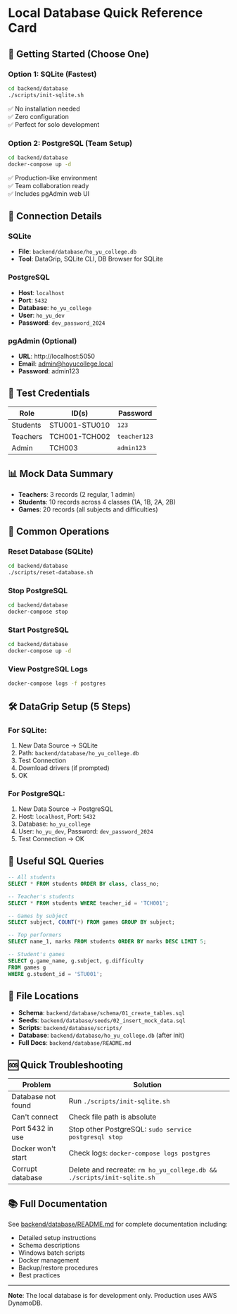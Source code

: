 # Local Database Quick Reference Card

## 🚀 Getting Started (Choose One)

### Option 1: SQLite (Fastest)
```bash
cd backend/database
./scripts/init-sqlite.sh
```
✅ No installation needed  
✅ Zero configuration  
✅ Perfect for solo development

### Option 2: PostgreSQL (Team Setup)
```bash
cd backend/database
docker-compose up -d
```
✅ Production-like environment  
✅ Team collaboration ready  
✅ Includes pgAdmin web UI

## 🔗 Connection Details

### SQLite
- **File**: `backend/database/ho_yu_college.db`
- **Tool**: DataGrip, SQLite CLI, DB Browser for SQLite

### PostgreSQL
- **Host**: `localhost`
- **Port**: `5432`
- **Database**: `ho_yu_college`
- **User**: `ho_yu_dev`
- **Password**: `dev_password_2024`

### pgAdmin (Optional)
- **URL**: http://localhost:5050
- **Email**: admin@hoyucollege.local
- **Password**: admin123

## 🔑 Test Credentials

| Role | ID(s) | Password |
|------|-------|----------|
| Students | STU001-STU010 | `123` |
| Teachers | TCH001-TCH002 | `teacher123` |
| Admin | TCH003 | `admin123` |

## 📊 Mock Data Summary

- **Teachers**: 3 records (2 regular, 1 admin)
- **Students**: 10 records across 4 classes (1A, 1B, 2A, 2B)
- **Games**: 20 records (all subjects and difficulties)

## 🔄 Common Operations

### Reset Database (SQLite)
```bash
cd backend/database
./scripts/reset-database.sh
```

### Stop PostgreSQL
```bash
cd backend/database
docker-compose stop
```

### Start PostgreSQL
```bash
cd backend/database
docker-compose up -d
```

### View PostgreSQL Logs
```bash
docker-compose logs -f postgres
```

## 🛠️ DataGrip Setup (5 Steps)

### For SQLite:
1. New Data Source → SQLite
2. Path: `backend/database/ho_yu_college.db`
3. Test Connection
4. Download drivers (if prompted)
5. OK

### For PostgreSQL:
1. New Data Source → PostgreSQL
2. Host: `localhost`, Port: `5432`
3. Database: `ho_yu_college`
4. User: `ho_yu_dev`, Password: `dev_password_2024`
5. Test Connection → OK

## 📝 Useful SQL Queries

```sql
-- All students
SELECT * FROM students ORDER BY class, class_no;

-- Teacher's students
SELECT * FROM students WHERE teacher_id = 'TCH001';

-- Games by subject
SELECT subject, COUNT(*) FROM games GROUP BY subject;

-- Top performers
SELECT name_1, marks FROM students ORDER BY marks DESC LIMIT 5;

-- Student's games
SELECT g.game_name, g.subject, g.difficulty 
FROM games g 
WHERE g.student_id = 'STU001';
```

## 📁 File Locations

- **Schema**: `backend/database/schema/01_create_tables.sql`
- **Seeds**: `backend/database/seeds/02_insert_mock_data.sql`
- **Scripts**: `backend/database/scripts/`
- **Database**: `backend/database/ho_yu_college.db` (after init)
- **Full Docs**: `backend/database/README.md`

## 🆘 Quick Troubleshooting

| Problem | Solution |
|---------|----------|
| Database not found | Run `./scripts/init-sqlite.sh` |
| Can't connect | Check file path is absolute |
| Port 5432 in use | Stop other PostgreSQL: `sudo service postgresql stop` |
| Docker won't start | Check logs: `docker-compose logs postgres` |
| Corrupt database | Delete and recreate: `rm ho_yu_college.db && ./scripts/init-sqlite.sh` |

## 📚 Full Documentation

See [backend/database/README.md](README.md) for complete documentation including:
- Detailed setup instructions
- Schema descriptions
- Windows batch scripts
- Docker management
- Backup/restore procedures
- Best practices

---

**Note**: The local database is for development only. Production uses AWS DynamoDB.
